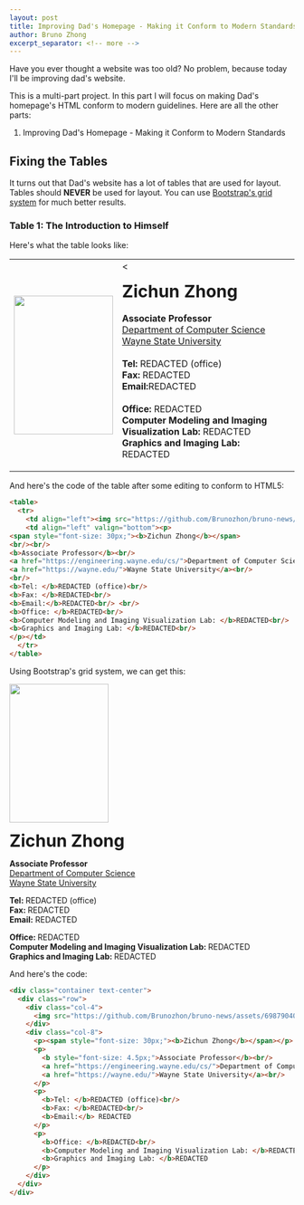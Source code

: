 ```yaml
---
layout: post
title: Improving Dad's Homepage - Making it Conform to Modern Standards (Part 1)
author: Bruno Zhong
excerpt_separator: <!-- more -->
---
```


Have you ever thought a website was too old? No problem, because today I'll be improving dad's website.

This is a multi-part project. In this part I will focus on making Dad's homepage's HTML conform to modern guidelines. Here are all the other parts:

<!-- more -->

1. Improving Dad's Homepage - Making it Conform to Modern Standards

## Fixing the Tables

It turns out that Dad's website has a lot of tables that are used for layout. Tables should **NEVER** be used for layout. You can use [Bootstrap's grid system](https://getbootstrap.com/docs/5.3/layout/grid/) for much better results.

### Table 1: The Introduction to Himself

Here's what the table looks like:

<table>
  <tr>
    <td align="left"><img src="https://github.com/Brunozhon/bruno-news/assets/69879040/b6257199-d159-447e-8c2f-63a20ed6ca5a" height="245" width="175"/></td>
    <td align="left" valign="bottom" class="text-start"><<p>
<span style="font-size: 30px;"><b>Zichun Zhong</b></span>
<br/><br/>
<b>Associate Professor</b><br/>
<a href="https://engineering.wayne.edu/cs/">Department of Computer Science</a><br/>
<a href="https://wayne.edu/">Wayne State University</a><br/>
<br/>
<b>Tel: </b>REDACTED (office)<br/>
<b>Fax: </b>REDACTED<br/>
<b>Email:</b>REDACTED<br/> <br/>
<b>Office: </b>REDACTED<br/>
<b>Computer Modeling and Imaging Visualization Lab: </b>REDACTED<br/>
<b>Graphics and Imaging Lab: </b>REDACTED<br/>
</p></td>
  </tr>
</table>

And here's the code of the table after some editing to conform to HTML5:

```html
<table>
  <tr>
    <td align="left"><img src="https://github.com/Brunozhon/bruno-news/assets/69879040/b6257199-d159-447e-8c2f-63a20ed6ca5a" height="245" width="175"/></td>
    <td align="left" valign="bottom"><p>
<span style="font-size: 30px;"><b>Zichun Zhong</b></span>
<br/><br/>
<b>Associate Professor</b><br/>
<a href="https://engineering.wayne.edu/cs/">Department of Computer Science</a><br/>
<a href="https://wayne.edu/">Wayne State University</a><br/>
<br/>
<b>Tel: </b>REDACTED (office)<br/>
<b>Fax: </b>REDACTED<br/>
<b>Email:</b>REDACTED<br/> <br/>
<b>Office: </b>REDACTED<br/>
<b>Computer Modeling and Imaging Visualization Lab: </b>REDACTED<br/>
<b>Graphics and Imaging Lab: </b>REDACTED<br/>
</p></td>
  </tr>
</table>
```

Using Bootstrap's grid system, we can get this:

<div class="container text-center">
  <div class="row">
    <div class="col-auto">
      <img src="https://github.com/Brunozhon/bruno-news/assets/69879040/b6257199-d159-447e-8c2f-63a20ed6ca5a" height="245" width="175"/>
    </div>
    <div class="col">
      <p><span style="font-size: 30px;"><b>Zichun Zhong</b></span></p>
      <p>
        <b>Associate Professor</b><br/>
        <a href="https://engineering.wayne.edu/cs/">Department of Computer Science</a><br/>
        <a href="https://wayne.edu/">Wayne State University</a><br/>
      </p>
      <p>
        <b>Tel: </b>REDACTED (office)<br/>
        <b>Fax: </b>REDACTED<br/>
        <b>Email:</b> REDACTED
      </p>
      <p>
        <b>Office: </b>REDACTED<br/>
        <b>Computer Modeling and Imaging Visualization Lab: </b>REDACTED<br/>
        <b>Graphics and Imaging Lab: </b>REDACTED
      </p>
    </div>
  </div>
</div>

And here's the code:

```html
<div class="container text-center">
  <div class="row">
    <div class="col-4">
      <img src="https://github.com/Brunozhon/bruno-news/assets/69879040/b6257199-d159-447e-8c2f-63a20ed6ca5a" height="245" width="175"/>
    </div>
    <div class="col-8">
      <p><span style="font-size: 30px;"><b>Zichun Zhong</b></span></p>
      <p>
        <b style="font-size: 4.5px;">Associate Professor</b><br/>
        <a href="https://engineering.wayne.edu/cs/">Department of Computer Science</a><br/>
        <a href="https://wayne.edu/">Wayne State University</a><br/>
      </p>
      <p>
        <b>Tel: </b>REDACTED (office)<br/>
        <b>Fax: </b>REDACTED<br/>
        <b>Email:</b> REDACTED
      </p>
      <p>
        <b>Office: </b>REDACTED<br/>
        <b>Computer Modeling and Imaging Visualization Lab: </b>REDACTED<br/>
        <b>Graphics and Imaging Lab: </b>REDACTED
      </p>
    </div>
  </div>
</div>
```

